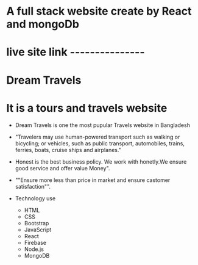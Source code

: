 # A full stack website create by React and mongoDb 
# live site link ---------------

# Dream Travels 
# It is a tours and travels  website
  * Dream Travels is one the most pupular Travels website in Bangladesh
  * "Travelers may use human-powered transport such as walking or bicycling; or vehicles, such as public transport, automobiles, trains, ferries, boats, cruise ships and airplanes."
  * Honest is the best business policy. We work with honetly.We ensure good service and offer value Money".
  * ""Ensure more less than price in market and ensure castomer satisfaction"".


* Technology use
  * HTML
  * CSS
  * Bootstrap
  * JavaScript
  * React
  * Firebase
  * Node.js
  * MongoDB

